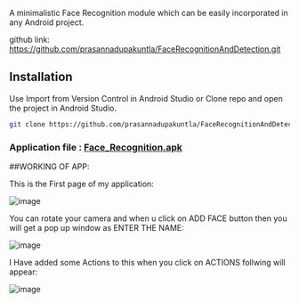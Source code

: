 

A minimalistic Face Recognition module which can be easily incorporated in any Android project.

github link: https://github.com/prasannadupakuntla/FaceRecognitionAndDetection.git

## Installation

Use Import from Version Control in Android Studio or Clone repo and open the project in Android Studio.

```bash
git clone https://github.com/prasannadupakuntla/FaceRecognitionAndDetection.git
```
### Application file : [Face_Recognition.apk](https://drive.google.com/drive/folders/1RbCTbUoyzLfDnlm6q7ge5KPdgYWaaFKA?usp=sharing)





##WORKING OF APP:


This is the First page of my application:

![image](https://user-images.githubusercontent.com/88934286/170823519-2d93b409-2a63-4dcb-aa44-02158b7c1e1b.png)


You can rotate your camera and when u click on ADD FACE button then you will get a pop up window as ENTER THE NAME:


![image](https://user-images.githubusercontent.com/88934286/170823665-cfd17c15-7a5c-4d90-92ee-a27211b90bc3.png)

I Have added some Actions to this when you click on ACTIONS follwing will appear:


![image](https://user-images.githubusercontent.com/88934286/170823752-092a652f-f529-4767-8b61-dd15017ac829.png)




